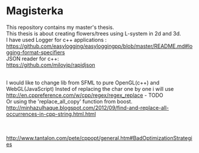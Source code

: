 # Magisterka

This repository contains my master's thesis. <br />
This thesis  is about creating  flowers/trees using L-system in 2d and 3d.<br />
I have used Logger for c++ applications :<br/>
https://github.com/easylogging/easyloggingpp/blob/master/README.md#logging-format-specifiers<br/>
JSON reader for c++:<br/>
https://github.com/miloyip/rapidjson<br/><br/>

I would like to change lib from SFML to pure OpenGL(c++) and WebGL(JavaScript)
Insted of replacing the char one by one i will use http://en.cppreference.com/w/cpp/regex/regex_replace - TODO<br/>
Or using the 'replace_all_copy' function from boost.<br/>
http://minhazulhaque.blogspot.com/2012/09/find-and-replace-all-occurrences-in-cpp-string.html.html<br/><br/><br/>

http://www.tantalon.com/pete/cppopt/general.htm#BadOptimizationStrategies

